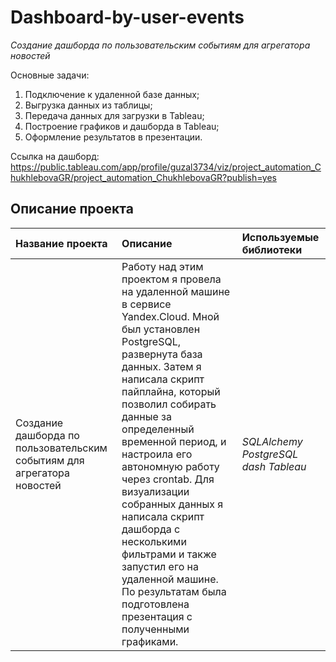 # Dashboard-by-user-events
*Создание дашборда по пользовательским событиям для агрегатора новостей*   

Основные задачи:   
1. Подключение к удаленной базе данных;
2. Выгрузка данных из таблицы;
3. Передача данных для загрузки в Tableau;
4. Построение графиков и дашборда в Tableau;
5. Оформление результатов в презентации.   

Ссылка на дашборд: 
https://public.tableau.com/app/profile/guzal3734/viz/project_automation_ChukhlebovaGR/project_automation_ChukhlebovaGR?publish=yes

## Описание проекта
| **Название проекта** | **Описание** | **Используемые библиотеки** |
| :-------------------- | :-------------------- |:--------------------|
|Создание дашборда по пользовательским событиям для агрегатора новостей|Работу над этим проектом я провела на удаленной машине в сервисе Yandex.Cloud. Мной был установлен PostgreSQL, развернута база данных. Затем я написала скрипт пайплайна, который позволил собирать данные за определенный временной период, и настроила его автономную работу через crontab. Для визуализации собранных данных я написала скрипт дашборда с несколькими фильтрами и также запустил его на удаленной машине. По результатам была подготовлена презентация с полученными графиками. | *SQLAlchemy PostgreSQL dash Tableau* |

